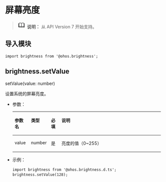 # 屏幕亮度<a name="ZH-CN_TOPIC_0000001152548786"></a>

>![](../../public_sys-resources/icon-note.gif) **说明：** 
>从 API Version 7 开始支持。

## 导入模块<a name="s56d19203690d4782bfc74069abb6bd71"></a>

```
import brightness from '@ohos.brightness';
```

## brightness.setValue<a name="section1853612361618"></a>

setValue\(value: number\)

设置系统的屏幕亮度。

-   参数：

    <a name="table888613685714"></a>
    <table><thead align="left"><tr id="row1988683685713"><th class="cellrowborder" valign="top" width="11.03%" id="mcps1.1.5.1.1"><p id="p1488693625712"><a name="p1488693625712"></a><a name="p1488693625712"></a>参数名</p>
    </th>
    <th class="cellrowborder" valign="top" width="11.64%" id="mcps1.1.5.1.2"><p id="p1886173613571"><a name="p1886173613571"></a><a name="p1886173613571"></a>类型</p>
    </th>
    <th class="cellrowborder" valign="top" width="7.1499999999999995%" id="mcps1.1.5.1.3"><p id="p128861336155714"><a name="p128861336155714"></a><a name="p128861336155714"></a>必填</p>
    </th>
    <th class="cellrowborder" valign="top" width="70.17999999999999%" id="mcps1.1.5.1.4"><p id="p3886143617571"><a name="p3886143617571"></a><a name="p3886143617571"></a>说明</p>
    </th>
    </tr>
    </thead>
    <tbody><tr id="row9886133613577"><td class="cellrowborder" valign="top" width="11.03%" headers="mcps1.1.5.1.1 "><p id="p14886163695720"><a name="p14886163695720"></a><a name="p14886163695720"></a>value</p>
    </td>
    <td class="cellrowborder" valign="top" width="11.64%" headers="mcps1.1.5.1.2 "><p id="p9886123605716"><a name="p9886123605716"></a><a name="p9886123605716"></a>number</p>
    </td>
    <td class="cellrowborder" valign="top" width="7.1499999999999995%" headers="mcps1.1.5.1.3 "><p id="p988723618577"><a name="p988723618577"></a><a name="p988723618577"></a>是</p>
    </td>
    <td class="cellrowborder" valign="top" width="70.17999999999999%" headers="mcps1.1.5.1.4 "><p id="p2512184017289"><a name="p2512184017289"></a><a name="p2512184017289"></a><span>亮度的值</span>（0~255）</p>
    </td>
    </tr>
    </tbody>
    </table>

-   示例：

    ```
    import brightness from '@ohos.brightness.d.ts';
    brightness.setValue(128);
    ```



